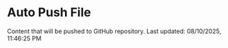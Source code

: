 # Auto Push File

Content that will be pushed to GitHub repository.
Last updated: 08/10/2025, 11:46:25 PM